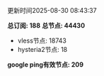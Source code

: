 更新时间2025-08-30 08:43:37

**总订阅: 188**
**总节点: 44430**
- vless节点: 18743
- hysteria2节点: 18

**google ping有效节点: 209**
